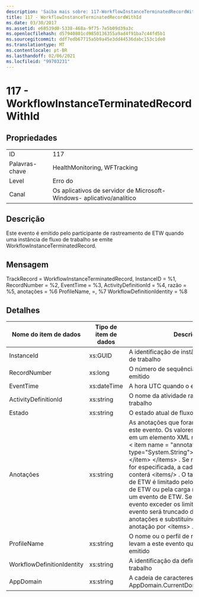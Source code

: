 ```yaml
---
description: 'Saiba mais sobre: 117-WorkflowInstanceTerminatedRecordWithId'
title: 117 - WorkflowInstanceTerminatedRecordWithId
ms.date: 03/30/2017
ms.assetid: e68539d0-5338-468a-9f75-7e5b09d39a3c
ms.openlocfilehash: d57940801cd9850136355a9ad4f91ba7c44fd5b1
ms.sourcegitcommit: ddf7edb67715a5b9a45e3dd44536dabc153c1de0
ms.translationtype: MT
ms.contentlocale: pt-BR
ms.lasthandoff: 02/06/2021
ms.locfileid: "99703231"
---
```

# <a name="117---workflowinstanceterminatedrecordwithid"></a>117 - WorkflowInstanceTerminatedRecordWithId

## <a name="properties"></a>Propriedades  
  
|||  
|-|-|  
|ID|117|  
|Palavras-chave|HealthMonitoring, WFTracking|  
|Level|Erro do|  
|Canal|Os aplicativos de servidor de Microsoft-Windows- aplicativo/analítico|  
  
## <a name="description"></a>Descrição  

 Este evento é emitido pelo participante de rastreamento de ETW quando uma instância de fluxo de trabalho se emite WorkflowInstanceTerminatedRecord.  
  
## <a name="message"></a>Mensagem  

 TrackRecord = WorkflowInstanceTerminatedRecord, InstanceID = %1, RecordNumber = %2, EventTime = %3, ActivityDefinitionId = %4, razão = %5, anotações = %6 ProfileName, =, %7 WorkflowDefinitionIdentity = %8  
  
## <a name="details"></a>Detalhes  
  
|Nome do item de dados|Tipo de item de dados|Descrição|  
|--------------------|--------------------|-----------------|  
|InstanceId|xs:GUID|A identificação de instância para o fluxo de trabalho|  
|RecordNumber|xs:long|O número de sequência do registro emitido|  
|EventTime|xs:dateTime|A hora UTC quando o evento foi emitido|  
|ActivityDefinitionId|xs:string|O nome da atividade raiz no fluxo de trabalho|  
|Estado|xs:string|O estado atual de fluxo de trabalho.|  
|Anotações|xs:string|As anotações que foram adicionadas a este evento. Os valores são armazenados em um elemento XML no formato \<items> \< item name = "annotationName" type="System.String"> annotationvalue \</item> \</items> . Se nenhuma anotação for especificada, a cadeia de caracteres conterá \<items/> . O tamanho do evento de ETW é limitado pelo tamanho do buffer de ETW ou pela carga máxima útil para um evento de ETW. Se o tamanho do evento exceder os limites de ETW, o evento será truncado descartando as anotações e substituindo o valor da anotação por \<items> ... \</items> .|  
|ProfileName|xs:string|O nome ou o perfil de rastreamento que levam a este evento que está sendo emitido|  
|WorkflowDefinitionIdentity|xs:string|A identificação da definição de fluxo de trabalho|  
|AppDomain|xs:string|A cadeia de caracteres retornada por AppDomain.CurrentDomain.FriendlyName.|
